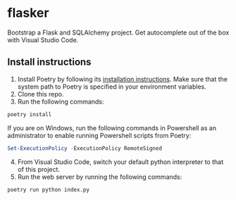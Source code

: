 # flasker

Bootstrap a Flask and SQLAlchemy project. Get autocomplete out of the box with Visual Studio Code.

## Install instructions

1. Install Poetry by following its [installation instructions](https://python-poetry.org/docs/). Make sure that the system path to Poetry is specified in your environment variables.
2. Clone this repo.
3. Run the following commands:

```sh
poetry install
```

If you are on Windows, run the following commands in Powershell as an administrator to enable running Powershell scripts from Poetry:

```powershell
Set-ExecutionPolicy -ExecutionPolicy RemoteSigned
```

4. From Visual Studio Code, switch your default python interpreter to that of this project.
5. Run the web server by running the following commands:

```bash
poetry run python index.py
```
